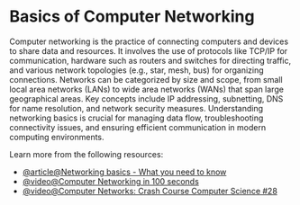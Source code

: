 # Basics of Computer Networking

Computer networking is the practice of connecting computers and devices to share data and resources. It involves the use of protocols like TCP/IP for communication, hardware such as routers and switches for directing traffic, and various network topologies (e.g., star, mesh, bus) for organizing connections. Networks can be categorized by size and scope, from small local area networks (LANs) to wide area networks (WANs) that span large geographical areas. Key concepts include IP addressing, subnetting, DNS for name resolution, and network security measures. Understanding networking basics is crucial for managing data flow, troubleshooting connectivity issues, and ensuring efficient communication in modern computing environments.

Learn more from the following resources:

- [@article@Networking basics - What you need to know](https://www.cisco.com/c/en/us/solutions/small-business/resource-center/networking/networking-basics.html)
- [@video@Computer Networking in 100 seconds](https://www.youtube.com/watch?v=keeqnciDVOo)
- [@video@Computer Networks: Crash Course Computer Science #28](https://www.youtube.com/watch?v=3QhU9jd03a0)
